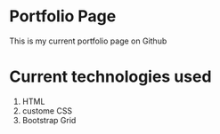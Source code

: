# Portfolio Page
This is my current portfolio page on Github

# Current technologies used
1. HTML
2. custome CSS
3. Bootstrap Grid
